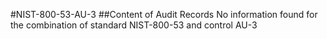 #NIST-800-53-AU-3
##Content of Audit Records
No information found for the combination of standard NIST-800-53 and control AU-3
